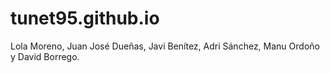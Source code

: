 # tunet95.github.io

Lola Moreno, Juan José Dueñas, Javi Benítez, Adri Sánchez, Manu Ordoño y David Borrego.
